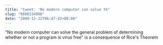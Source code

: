 ```yaml
---
title: "tweet: 'No modern computer can solve th"
slug: "6886154806"
date: "2009-12-21T06:47:42+00:00"
---
```

"No modern computer can solve the general problem of determining whether or not a program is virus free" is a consequence of Rice's Theorem